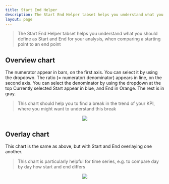 ```yaml
---
title: Start End Helper
description: The Start End Helper tabset helps you understand what you should define as Start and End for your analysis, when comparing a starting point to an end point.
layout: page
---
```


> The Start End Helper tabset helps you understand what you should define as Start and End for your analysis, when comparing a starting point to an end point

## Overview chart

The numerator appear in bars, on the first axis. You can select it by using the dropdown.
The ratio (= numerator/ denominator) appears in line, on the second axis. You can select the denominator by using the dropdown at the top
Currently selected Start appear in blue, and End in Orange. The rest is in gray.

> This chart should help you to find a break in the trend of your KPI, where you might want to understand this break

<center> <img src="{{site.url}}/{{site.baseurl}}/core_app/menu/images/startend_helper_overview.png"/></center>


## Overlay chart

This chart is the same as above, but with Start and End overlaying one another.

> This chart is particularly helpful for time series, e.g. to compare day by day how start and end differs

<center> <img src="{{site.url}}/{{site.baseurl}}/core_app/menu/images/startend_helper_overlay.png"/></center>
